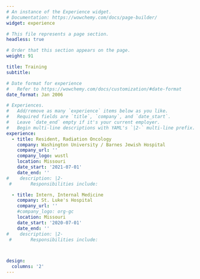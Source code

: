 ```yaml
---
# An instance of the Experience widget.
# Documentation: https://wowchemy.com/docs/page-builder/
widget: experience

# This file represents a page section.
headless: true

# Order that this section appears on the page.
weight: 91

title: Training
subtitle:

# Date format for experience
#   Refer to https://wowchemy.com/docs/customization/#date-format
date_format: Jan 2006

# Experiences.
#   Add/remove as many `experience` items below as you like.
#   Required fields are `title`, `company`, and `date_start`.
#   Leave `date_end` empty if it's your current employer.
#   Begin multi-line descriptions with YAML's `|2-` multi-line prefix.
experience:
  - title: Resident, Radiation Oncology
    company: Washington University / Barnes Jewish Hospital
    company_url: ''
    company_logo: wustl
    location: Missouri
    date_start: '2021-07-01'
    date_end: ''
#    description: |2-
 #       Responsibilities include:

  - title: Intern, Internal Medicine
    company: St. Luke's Hospital
    company_url: ''
    #company_logo: org-gc
    location: Missouri
    date_start: '2020-07-01'
    date_end: ''
#    description: |2-
 #       Responsibilities include:



design:
  columns: '2'
---
```

